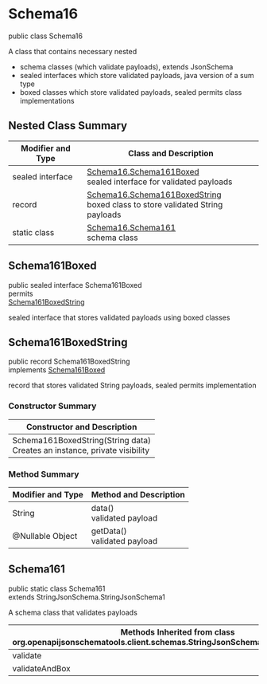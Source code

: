 # Schema16
public class Schema16<br>

A class that contains necessary nested
- schema classes (which validate payloads), extends JsonSchema
- sealed interfaces which store validated payloads, java version of a sum type
- boxed classes which store validated payloads, sealed permits class implementations

## Nested Class Summary
| Modifier and Type | Class and Description |
| ----------------- | ---------------------- |
| sealed interface | [Schema16.Schema161Boxed](#schema161boxed)<br> sealed interface for validated payloads |
| record | [Schema16.Schema161BoxedString](#schema161boxedstring)<br> boxed class to store validated String payloads |
| static class | [Schema16.Schema161](#schema161)<br> schema class |

## Schema161Boxed
public sealed interface Schema161Boxed<br>
permits<br>
[Schema161BoxedString](#schema161boxedstring)

sealed interface that stores validated payloads using boxed classes

## Schema161BoxedString
public record Schema161BoxedString<br>
implements [Schema161Boxed](#schema161boxed)

record that stores validated String payloads, sealed permits implementation

### Constructor Summary
| Constructor and Description |
| --------------------------- |
| Schema161BoxedString(String data)<br>Creates an instance, private visibility |

### Method Summary
| Modifier and Type | Method and Description |
| ----------------- | ---------------------- |
| String | data()<br>validated payload |
| @Nullable Object | getData()<br>validated payload |

## Schema161
public static class Schema161<br>
extends StringJsonSchema.StringJsonSchema1

A schema class that validates payloads

| Methods Inherited from class org.openapijsonschematools.client.schemas.StringJsonSchema.StringJsonSchema1 |
| ------------------------------------------------------------------ |
| validate                                                           |
| validateAndBox                                                     |
